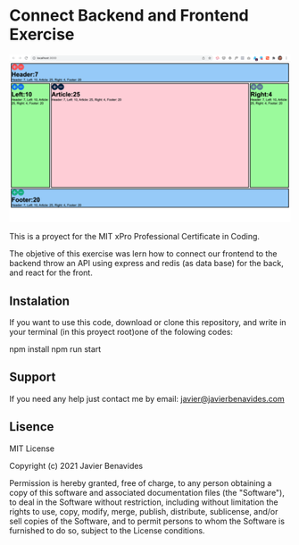 # Connect Backend and Frontend Exercise

<img src="./screenshot.png" />

This is a proyect for the MIT xPro Professional Certificate in Coding.

The objetive of this exercise was lern how to connect our frontend to the backend throw an API using express and redis (as data base) for the back, and react for the front.

## Instalation

If you want to use this code, download or clone this repository, and write in your terminal (in this proyect root)one of the folowing codes:

npm install
npm run start

## Support

If you need any help just contact me by email: javier@javierbenavides.com

## Lisence

MIT License

Copyright (c) 2021 Javier Benavides

Permission is hereby granted, free of charge, to any person obtaining a copy of this software and associated documentation files (the "Software"), to deal in the Software without restriction, including without limitation the rights to use, copy, modify, merge, publish, distribute, sublicense, and/or sell copies of the Software, and to permit persons to whom the Software is furnished to do so, subject to the License conditions.

